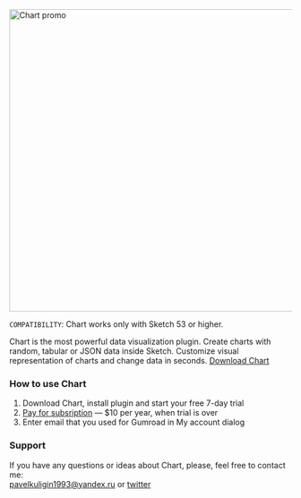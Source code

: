 <img width="888" height="540" src="https://raw.githubusercontent.com/pavelkuligin/chart/master/images/chart_new.png" title="Chart promo">

`COMPATIBILITY`: Chart works only with Sketch 53 or higher.

Chart is the most powerful data visualization plugin. Create charts with random, tabular or JSON data inside Sketch. Customize visual representation of charts and change data in seconds. [Download Chart](https://pavelkuligin.ru/chart)


### How to use Chart

1. Download Chart, install plugin and start your free 7-day trial
2. [Pay for subsription](https://gumroad.com/l/sjPyY) — $10 per year, when trial is over
3. Enter email that you used for Gumroad in My account dialog


### Support

If you have any questions or ideas about Chart, please, feel free to contact me:<br/>
pavelkuligin1993@yandex.ru or [twitter](https://twitter.com/pavelkuligin93)
